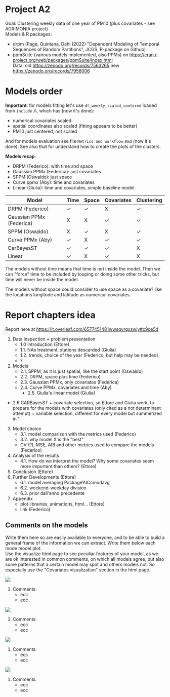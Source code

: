 # Project A2

Goal: Clustering weekly data of one year of PM10 (plus covariates - see AGRIMONIA project)   
Models & R packages:  
- drpm (Page, Quintana, Dahl (2022) "Dependent Modeling of Temporal Sequences of Random Partitions", JCGS, R-package on Github)    
- ppmSuite (various models implemented, also PPMs) on https://cran.r-project.org/web/packages/ppmSuite/index.html   
Data: old https://zenodo.org/records/7563265 new https://zenodo.org/records/7956006   


# Models order
**Important**: for models fitting let's use `df_weekly_scaled_centered` loaded from `include.R`, which has (now it's done):

- numerical covariates scaled
- spatial coordinates also scaled (fitting appears to be better)
- PM10 just centered, not scaled

And for models evaluation see file `Metrics and workflow.Rmd` (now it's done).
See also that for understand how to create the plots of the clusters.

**Models recap**:

- DRPM (Federico): with time and space
- Gaussian PPMx (Federica): just covariates
- SPPM (Oswaldo): just space
- Curve ppmx (Aby): time and covariates
- Linear (Giulia): time and covariates, simple baseline model

| Model                    | Time     | Space    | Covariates | Clustering|
|--------------------------|----------|----------|------------|-----------|
| DRPM (Federico)          |  ✓       | ✓          |  X      | ✓      | 
| Gaussian PPMx (Federica) |  X       |   X        |  ✓      | ✓      | 
| SPPM (Oswaldo)           |  X       |    ✓       | X      | ✓      |
| Curve PPMx (Aby)         |   ✓     | X           |  ✓     | ✓      |
| CarBayesST               |   ✓     | ✓           |  ✓      |  X    |
| Linear                   |    ✓    |    X        |    ✓    |   X    |


The models without time means that time is not inside the model. Then we can "force" time to be included by looping or doing some other tricks, but time will never be inside the model.

The models without space could consider to use space as a covariate? like the locations longitude and latitude as numerical covariates.

# Report chapters idea
Report here at https://it.overleaf.com/6577451481wwsqvrgxswjy#c9ce5d

1. Data inspection + problem presentation
	- 1.0 Introduction (Ettore)
	- 1.1. NAs treatment, stations descarded (Giulia)
	- 1.2. trends, choice of the year (Federico, but help may be needed)
	- ?
2. Models 
	- 2.1. SPPM, as it is just spatial, like the start point (Oswaldo)
	- 2.2. DRPM, space plus time (Federico)
	- 2.3. Gaussian PPMx, only covariates (Federica) 
	- 2.4. Curve PPMx, covariates and time (Aby)
        - 2.5. Giulia's linear model (Giulia)
 -  2.6  CARBayesST + covariate selection, so Ettore and Giulia work, to prepare for the models with covariates  (only cited as a not determinant attempt) + variable selection, different for every model but summerized in 1 

3. Model choice
	- 3.1. model comparison with the metrics used (Federico)
	- 3.2. why model X is the "best" 
	- CV (?), MSE, ARI  and other metrics used to compare the models (Federico)
4. Analysis of the results
	- 4.1. How do we interpret the model? Why some covariates seem more important than others? (Ettore)
5. Conclusion (Ettore)
6. Further Developments (Ettore)
	- 6.1. model averaging Package‘AICcmodavg’
	- 6.2. weekend-weekday division
	- 6.3. prior dall'anno precedente
7. Appendix
	- plot librairies, animations, html... (Ettore)
	- link (Federico)


## Comments on the models
Write them here so are easily available to everyone, and to be able to build a general frame of the information we can extract.
Write them below each mode model plot.  
Use the visualize html page to see peculiar features of your model, as we are ok interested in common comments, on which all models agree, but also some patterns that a certain model may spot and others models not. So especially use the "Covariates visualization" section in the html page.

![](./src/figures/DRPM/Time%20Series/plt_modemap.png)

1. Comments:
	- ecc
	- ecc

![](./src/figures/sPPM/Time%20Series/plt_modemap.png)

1. Comments:
	- ecc
	- ecc


![](./src/figures/Gaussian%20PPMx/Time%20Series/plt_modemap.png)

1. Comments:
	- ecc
	- ecc


![](./src/figures/Curve%20PPMx/Time%20Series/plt_modemap.png)

1. Comments:
	- ecc
	- ecc


